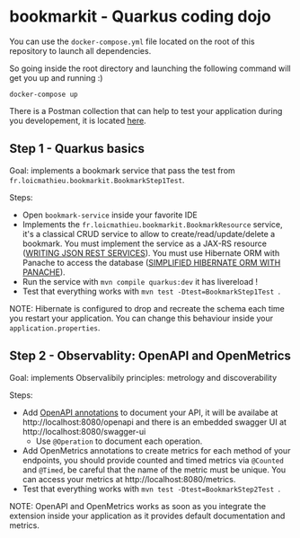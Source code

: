 # bookmarkit - Quarkus coding dojo

You can use the `docker-compose.yml` file located on the root of this repository to launch all dependencies.

So going inside the root directory and launching the following command will get you up and running :)

```
docker-compose up
```

There is a Postman collection that can help to test your application during you developement, it is located [here](Bookmarkit.postman_collection.json).

## Step 1 - Quarkus basics

Goal: implements a bookmark service that pass the test from `fr.loicmathieu.bookmarkit.BookmarkStep1Test`.

Steps:

- Open `bookmark-service` inside your favorite IDE
- Implements the `fr.loicmathieu.bookmarkit.BookmarkResource` service, it's a classical CRUD service to allow to create/read/update/delete a bookmark. 
  You must implement the service as a JAX-RS resource ([WRITING JSON REST SERVICES](https://quarkus.io/guides/rest-json-guide)).
  You must use Hibernate ORM with Panache to access the database ([SIMPLIFIED HIBERNATE ORM WITH PANACHE](https://quarkus.io/guides/hibernate-orm-panache-guide)).
- Run the service with `mvn compile quarkus:dev` it has livereload !
- Test that everything works with `mvn test -Dtest=BookmarkStep1Test `.

NOTE: Hibernate is configured to drop and recreate the schema each time you restart your application. You can change this behaviour inside your `application.properties`.


## Step 2 - Observablity: OpenAPI and OpenMetrics

Goal: implements Observalibily principles: metrology and discoverability

Steps:

- Add [OpenAPI annotations](https://github.com/eclipse/microprofile-open-api/blob/master/spec/src/main/asciidoc/microprofile-openapi-spec.adoc#annotations) to document your API, it will be availabe at http://localhost:8080/openapi and there is an embedded swagger UI at http://localhost:8080/swagger-ui
  - Use `@Operation` to document each operation.
- Add OpenMetrics annotations to create metrics for each method of your endpoints, you should provide counted and timed metrics via `@Counted` and `@Timed`, 
be careful that the name of the metric must be unique. You can access your metrics at http://localhost:8080/metrics.
- Test that everything works with `mvn test -Dtest=BookmarkStep2Test `.

NOTE: OpenAPI and OpenMetrics works as soon as you integrate the extension inside your application as it provides default documentation and metrics.



